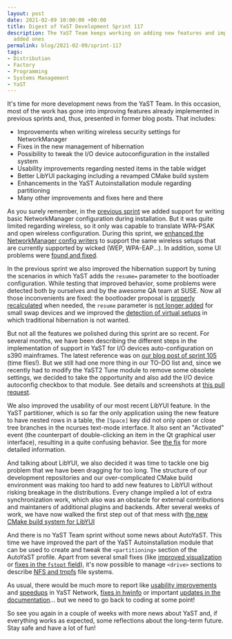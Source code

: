 ```yaml
---
layout: post
date: 2021-02-09 10:00:00 +00:00
title: Digest of YaST Development Sprint 117
description: The YaST Team keeps working on adding new features and improving some of the recently
  added ones
permalink: blog/2021-02-09/sprint-117
tags:
- Distribution
- Factory
- Programming
- Systems Management
- YaST
---
```


It's time for more development news from the YaST Team. In this occasion, most of the work has gone
into improving features already implemented in previous sprints and, thus, presented in former blog
posts. That includes:

  - Improvements when writing wireless security settings for NetworkManager
  - Fixes in the new management of hibernation
  - Possibility to tweak the I/O device autoconfiguration in the installed system
  - Usability improvements regarding nested items in the table widget
  - Better LibYUI packaging including a revamped CMake build system
  - Enhancements in the YaST Autoinstallation module regarding partitioning
  - Many other improvements and fixes here and there

As you surely remember, in the [previous sprint]({{site.baseurl}}/blog/2021-01-25/sprint-116) we added
support for writing basic NetworkManager configuration during installation. But it was quite limited
regarding wireless, so it only was capable to translate WPA-PSAK and open wireless configuration.
During this sprint, we [enhanced the NetworkManager config writers](https://github.com/yast/yast-network/pull/1156)
to support the same wireless setups that are currently supported by wicked (WEP, WPA-EAP...). In
addition, some UI problems were [found and fixed](https://github.com/yast/yast-network/pull/1162).

In the previous sprint we also improved the hibernation support by tuning the scenarios in which
YaST adds the `resume=` parameter to the bootloader configuration. While testing that improved
behavior, some problems were detected both by ourselves and by the awesome QA team at SUSE.
Now all those inconvenients are fixed: the bootloader proposal is [properly
recalculated](https://github.com/yast/yast-bootloader/pull/630) when needed, the `resume` parameter
is [not longer added](https://github.com/yast/yast-bootloader/pull/631) for small swap devices and
we improved the [detection of virtual setups](https://github.com/yast/yast-yast2/pull/1134) in which
traditional hibernation is not wanted.

But not all the features we polished during this sprint are so recent. For several months, we have
been describing the different steps in the implementation of support in YaST for I/O devices
auto-configuration on s390 mainframes. The latest reference was on [our blog post of sprint
105]({{site.baseurl}}/blog/2020-08-06/sprint-105) (time flies!). But we still had one more thing in
our TO-DO list and, since we recently had to modify the YaST2 Tune module to remove some obsolete
settings, we decided to take the opportunity and also add the I/O device autoconfig checkbox to that
module. See details and screenshots at [this pull request](https://github.com/yast/yast-tune/pull/46).

We also improved the usability of our most recent LibYUI feature. In the YaST partitioner, which is
so far the only application using the new feature to have nested rows in a table, the `[Space]` key
did not only open or close tree branches in the ncurses text-mode interface. It also sent an
"Activated" event (the counterpart of double-clicking an item in the Qt graphical user interface),
resulting in a quite confusing behavior. See [the fix](https://github.com/libyui/libyui-ncurses/pull/112)
for more detailed information.

And talking about LibYUI, we also decided it was time to tackle one big problem that we have been
dragging for too long. The structure of our development repositories and our over-complicated CMake
build environment was making too hard to add new features to LibYUI without risking breakage in the
distributions. Every change implied a lot of extra synchronization work, which also was an obstacle
for external contributions and maintaners of additional plugins and backends. After several weeks of
work, we have now walked the first step out of that mess with [the new CMake build system for
LibYUI](https://gist.github.com/shundhammer/2d2b9bcf4b62df5b139daeceec8283ab)

And there is no YaST Team sprint without some news about AutoYaST. This time we have improved the
part of the YaST Autoinstallation module that can be used to create and tweak the `<partitioning>`
section of the AutoYaST profile. Apart from several small fixes (like [improved
visualization](https://github.com/yast/yast-storage-ng/pull/1203) or [fixes in the `fstopt`
field](https://github.com/yast/yast-autoinstallation/pull/728)), it's now possible to manage
`<drive>` sections to describe [NFS and
tmpfs](https://github.com/yast/yast-autoinstallation/pull/727) file systems.

As usual, there would be much more to report like [usability
improvements](https://github.com/yast/yast-network/pull/1151) and
[speedups](https://github.com/yast/yast-network/pull/1159) in YaST Network, [fixes in
hwinfo](https://github.com/openSUSE/hwinfo/pull/92) or important [updates in the
documentation](https://github.com/yast/yast-storage-ng/pull/1205)... but we need to go back to
coding at some point!

So see you again in a couple of weeks with more news about YaST and, if everything works as
expected, some reflections about the long-term future. Stay safe and have a lot of fun!
